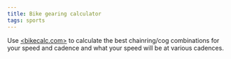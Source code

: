 ```yaml
---
title: Bike gearing calculator
tags: sports
---
```

Use [<bikecalc.com>](https://www.bikecalc.com) to calculate 
the best chainring/cog combinations for your speed and cadence and what your speed will be at various cadences.